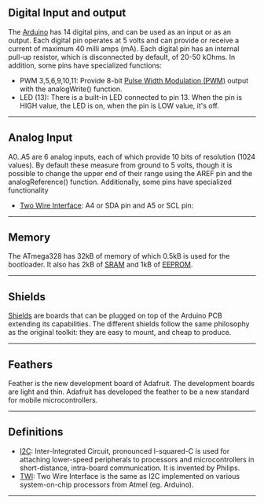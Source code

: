 ## Digital Input and output
The [Arduino][simulator] has 14 digital pins, and can be used as an input or as an output. Each digital pin operates at 5 volts and can provide or receive a current of maximum 40 milli amps (mA). Each digital pin has an internal pull-up resistor, which is disconnected by default, of 20-50 kOhms. In addition, some pins have specialized functions:

* PWM 3,5,6,9,10,11:  Provide 8-bit [Pulse Width Modulation (PWM)][PWM] output with the analogWrite() function.
* LED (13): There is a built-in LED connected to pin 13. When the pin is HIGH value, the LED is on, when the pin is LOW value, it's off.

---

## Analog Input
A0..A5 are 6 analog inputs, each of which provide 10 bits of resolution (1024 values). By default these measure from ground to 5 volts, though it is possible to change the upper end of their range using the AREF pin and the analogReference() function. Additionally, some pins have specialized functionality

* [Two Wire Interface][TWI]: A4 or SDA pin and A5 or SCL pin: 

---

## Memory
The ATmega328 has 32kB of memory of which 0.5kB is used for the bootloader. It also has 2kB of [SRAM][SRAM] and 1kB of [EEPROM][EEPROM]. 

---

## Shields
[Shields][shields] are boards that can be plugged on top of the Arduino PCB extending its capabilities. The different shields follow the same philosophy as the original toolkit: they are easy to mount, and cheap to produce.

---

## Feathers
Feather is the new development board of Adafruit. The development boards are light and thin. Adafruit has developed the feather to be a new standard for mobile microcontrollers.

---

## Definitions

* [I2C][I2C]: Inter-Integrated Circuit, pronounced I-squared-C is used for attaching lower-speed peripherals to processors and microcontrollers in short-distance, intra-board communication. It is invented by Philips. 
* [TWI][TWIderivatives]: Two Wire Interface is the same as I2C implemented on various system-on-chip processors from Atmel (eg. Arduino).

---

[simulator]: https://123d.circuits.io/
[schematic]: https://www.circuitlab.com/
[PWM]: https://en.wikipedia.org/wiki/Pulse-width_modulation
[TWI]: https://en.wikipedia.org/wiki/I%C2%B2C#Derivative_technologies
[TWIderivatives]: https://en.wikipedia.org/wiki/I%C2%B2C#Derivative_technologies
[I2C]: https://en.wikipedia.org/wiki/I%C2%B2C
[SRAM]: https://en.wikipedia.org/wiki/Static_random-access_memory
[EEPROM]: https://en.wikipedia.org/wiki/EEPROM
[shields]: https://www.arduino.cc/en/Main/arduinoShields